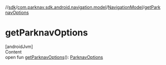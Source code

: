 //[sdk](../../../index.md)/[com.parknav.sdk.android.navigation.model](../index.md)/[NavigationModel](index.md)/[getParknavOptions](get-parknav-options.md)



# getParknavOptions  
[androidJvm]  
Content  
open fun [getParknavOptions](get-parknav-options.md)(): [ParknavOptions](../../com.parknav.sdk.android.navigation.util/-parknav-options/index.md)  



